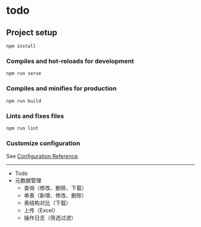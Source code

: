 # todo

## Project setup
```
npm install
```

### Compiles and hot-reloads for development
```
npm run serve
```

### Compiles and minifies for production
```
npm run build
```

### Lints and fixes files
```
npm run lint
```

### Customize configuration
See [Configuration Reference](https://cli.vuejs.org/config/).

---
- Todo
- 元数据管理
    - 查询（修改、删除、下载）
    - 单表（新增、修改、删除）
    - 表结构对比（下载）
    - 上传（Excel）
    - 操作日志（筛选过滤）